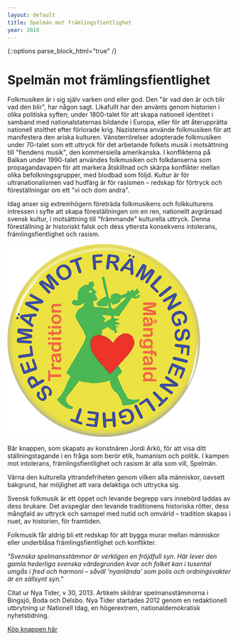 ```yaml
---
layout: default
title: Spelmän mot främlingsfientlighet
year: 2018
---
```


{::options parse_block_html="true" /}
<div class="glacier">

# Spelmän mot främlingsfientlighet

Folkmusiken är i sig själv varken ond eller god. Den "är vad den är och blir vad den blir", har någon sagt. Likafullt har den använts genom historien i olika politiska syften; under 1800-talet för att skapa nationell identitet i samband med nationalstaternas bildande i Europa, eller för att återupprätta nationell stolthet efter förlorade krig. Nazisterna använde folkmusiken för att manifestera den ariska kulturen. Vänsterrörelser adopterade folkmusiken under 70-talet som ett uttryck för det arbetande folkets musik i motsättning till "fiendens musik", den kommersiella amerikanska. I konflikterna på Balkan under 1990-talet användes folkmusiken och folkdanserna som propagandavapen för att markera åtskillnad och skärpa konflikter mellan olika befolkningsgrupper, med blodbad som följd. Kultur är för ultranationalismen vad hudfärg är för rasismen – redskap för förtryck och föreställningar om ett "vi och dom andra".

Idag anser sig extremhögern företräda folkmusikens och folkkulturens intressen i syfte att skapa föreställningen om en ren, nationellt avgränsad svensk kultur, i motsättning till "främmande" kulturella uttryck. Denna föreställning är historiskt falsk och dess yttersta konsekvens intolerans, främlingsfientlighet och rasism.

![](/img/logos/smf.png)

Bär knappen, som skapats av konstnären Jordi Arkö, för att visa ditt ställningstagande i en fråga som berör etik, humanism och politik. I kampen mot intolerans, främlingsfientlighet och rasism är alla som vill, Spelmän.

Värna den kulturella yttrandefriheten genom vilken alla människor, oavsett bakgrund, har möjlighet att vara delaktiga och uttrycka sig.

Svensk folkmusik är ett öppet och levande begrepp vars innebörd laddas av dess brukare. Det avspeglar den levande traditionens historiska rötter, dess mångfald av uttryck och samspel med nutid och omvärld – tradition skapas i nuet, av historien, för framtiden.

Folkmusik får aldrig bli ett redskap för att bygga murar mellan människor eller underblåsa främlingsfientlighet och konflikter.

_"Svenska spelmansstämmor är verkligen en fröjdfull syn. Här lever den gamla hederliga svenska värdegrunden kvar och folket kan i tusental umgås i fred och harmoni – såväl 'nyanlända' som polis och ordningsvakter är en sällsynt syn."_

Citat ur Nya Tider, v 30, 2013. Artikeln skildrar spelmansstämmorna i Bingsjö, Boda och Delsbo. Nya Tider startades 2012 genom en redaktionell utbrytning ur Nationell Idag, en högerextrem, nationaldemokratisk nyhetstidning.

[Köp knappen här](http://6951.shop.textalk.se/spelman-mot-framlingsfientlighet)

</div>
